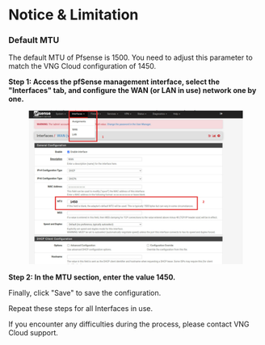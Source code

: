 # Notice & Limitation

### Default MTU

The default MTU of Pfsense is 1500. You need to adjust this parameter to match the VNG Cloud configuration of 1450.

**Step 1: Access the pfSense management interface, select the "Interfaces" tab, and configure the WAN (or LAN in use) network one by one.**

<figure><img src="../../../../.gitbook/assets/image (6) (1) (1) (1) (1) (1) (1) (1) (1).png" alt=""><figcaption></figcaption></figure>

**Step 2: In the MTU section, enter the value 1450.**

Finally, click "Save" to save the configuration.

Repeat these steps for all Interfaces in use.

If you encounter any difficulties during the process, please contact VNG Cloud support.
